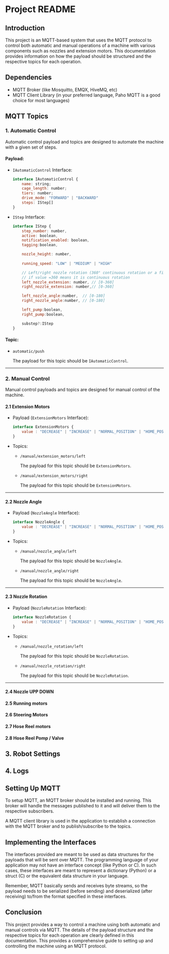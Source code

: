 # Project README

## Introduction

This project is an MQTT-based system that uses the MQTT protocol to control both automatic and manual operations of a machine with various components such as nozzles and extension motors. This documentation provides information on how the payload should be structured and the respective topics for each operation.

## Dependencies

- MQTT Broker (like Mosquitto, EMQX, HiveMQ, etc)
- MQTT Client Library (in your preferred language, Paho MQTT is a good choice for most languages)

## MQTT Topics

### 1. Automatic Control

Automatic control payload and topics are designed to automate the machine with a given set of steps.

#### Payload:

- `IAutomaticControl` Interface:
    ```javascript
    interface IAutomaticControl {
        name: string;
        cage_length: number;
        tiers: number;
        drive_mode: "FORWARD" | "BACKWARD"
        steps: IStep[]
    }
    ```
- `IStep` Interface:
    ```javascript
    interface IStep {
        step_number: number,
        active: boolean,
        notification_enabled: boolean,
        tagging:boolean,

        nozzle_height: number,
        
        running_speed: "LOW" | "MEDIUM" | "HIGH"

        // Left/right nozzle rotation (360° continuous rotation or a fixed angle 0°~359°)
        // if value =360 means it is continuous rotation
        left_nozzle_extension: number, // [0-360]
        right_nozzle_extension: number,// [0-360]

        left_nozzle_angle:number,  // [0-180]
        right_nozzle_angle:number, // [0-180]

        left_pump:boolean,
        right_pump:boolean,

        substep?:IStep
    }
    ```

#### Topic:

- `automatic/push`

  The payload for this topic should be `IAutomaticControl`.

---

### 2. Manual Control

Manual control payloads and topics are designed for manual control of the machine.

#### 2.1 Extension Motors

- Payload (`ExtensionMotors` Interface):
    ```javascript
    interface ExtensionMotors {
        value : "DECREASE" | "INCREASE" | "NORMAL_POSITION" | "HOME_POSITION"
    }
    ```
- Topics:
  - `/manual/extension_motors/left`

    The payload for this topic should be `ExtensionMotors`.

  - `/manual/extension_motors/right`

    The payload for this topic should be `ExtensionMotors`.

---

#### 2.2 Nozzle Angle

- Payload (`NozzleAngle` Interface):
    ```javascript
    interface NozzleAngle {
        value : "DECREASE" | "INCREASE" | "NORMAL_POSITION" | "HOME_POSITION"
    }
    ```
- Topics:
  - `/manual/nozzle_angle/left`

    The payload for this topic should be `NozzleAngle`.

  - `/manual/nozzle_angle/right`

    The payload for this topic should be `NozzleAngle`.

---

#### 2.3 Nozzle Rotation

- Payload (`NozzleRotation` Interface):
    ```javascript
    interface NozzleRotation {
        value : "DECREASE" | "INCREASE" | "NORMAL_POSITION" | "HOME_POSITION"  | "CONTINUES_ROTATION"
    }
    ```
- Topics:
  - `/manual/nozzle_rotation/left`

    The payload for this topic should be `NozzleRotation`.

  - `/manual/nozzle_rotation/right`

    The payload for this topic should be `NozzleRotation`.

---
#### 2.4 Nozzle UPP DOWN 
#### 2.5 Running motors 
#### 2.6 Steering Motors
#### 2.7 Hose Reel motors
#### 2.8 Hose Reel Pomp / Valve

## 3. Robot Settings

## 4. Logs


## Setting Up MQTT

To setup MQTT, an MQTT broker should be installed and running. This broker will handle the messages published to it and will deliver them to the respective subscribers.

A MQTT client library is used in the application to establish a connection with the MQTT broker and to publish/subscribe to the topics.

## Implementing the Interfaces

The interfaces provided are meant to be used as data structures for the payloads that will be sent over MQTT. The programming language of your application may not have an interface concept (like Python or C). In such cases, these interfaces are meant to represent a dictionary (Python) or a struct (C) or the equivalent data structure in your language.

Remember, MQTT basically sends and receives byte streams, so the payload needs to be serialized (before sending) and deserialized (after receiving) to/from the format specified in these interfaces.

## Conclusion

This project provides a way to control a machine using both automatic and manual controls via MQTT. The details of the payload structure and the respective topics for each operation are clearly defined in this documentation. This provides a comprehensive guide to setting up and controlling the machine using an MQTT protocol.
